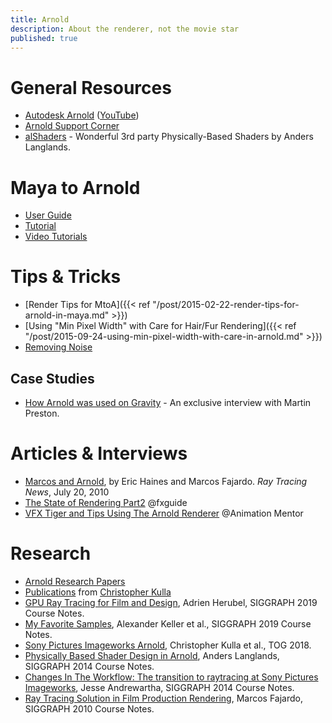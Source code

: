 ```yaml
---
title: Arnold
description: About the renderer, not the movie star
published: true
---
```


# General Resources

* [Autodesk Arnold](https://www.arnoldrenderer.com/) ([YouTube](https://www.youtube.com/user/arnoldrenderer/videos))
* [Arnold Support Corner](http://arnoldsupport.com/)
* [alShaders](https://bitbucket.org/anderslanglands/alshaders/wiki/Home) - Wonderful 3rd party Physically-Based Shaders by Anders Langlands.

# Maya to Arnold

* [User Guide](https://help.autodesk.com/view/ARNOL/ENU/?guid=arnold_user_guide_ac_about_arnold_html)
* [Tutorial](https://help.autodesk.com/view/ARNOL/ENU/?guid=arnold_for_maya_tutorials_html)
* [Video Tutorials](https://www.youtube.com/playlist?list=PL4htthnCnICDK-AlLB57axaacCZQ7OC41)

# Tips & Tricks

* [Render Tips for MtoA]({{< ref "/post/2015-02-22-render-tips-for-arnold-in-maya.md" >}})
* [Using "Min Pixel Width" with Care for Hair/Fur Rendering]({{< ref "/post/2015-09-24-using-min-pixel-width-with-care-in-arnold.md" >}})
* [Removing Noise](https://help.autodesk.com/view/ARNOL/ENU/?guid=arnold_for_maya_tutorials_am_Removing_Noise_html)

## Case Studies

* [How Arnold was used on Gravity](https://www.solidangle.com/news/how-arnold-was-used-in-gravity/) - An exclusive interview with Martin Preston.

# Articles & Interviews

* [Marcos and Arnold](https://www.realtimerendering.com/resources/RTNews/html/rtnv23n1.html#art3), by Eric Haines and Marcos Fajardo. _Ray Tracing News_, July 20, 2010
* [The State of Rendering Part2](http://www.fxguide.com/featured/the-state-of-rendering-part-2/#arnold) @fxguide
* [VFX Tiger and Tips Using The Arnold Renderer](http://blog.animationmentor.com/vfx-tiger-and-tips-using-the-arnold-renderer/) @Animation Mentor

# Research

* [Arnold Research Papers](https://www.arnoldrenderer.com/research/)
* [Publications](https://sites.google.com/site/ckulla/home) from [Christopher Kulla](https://fpsunflower.github.io/ckulla/)
* [GPU Ray Tracing for Film and Design](https://developer.nvidia.com/siggraph/2019/video/sig914), Adrien Herubel, SIGGRAPH 2019 Course Notes.
* [My Favorite Samples](https://sites.google.com/view/myfavoritesamples), Alexander Keller et al., SIGGRAPH 2019 Course Notes.
* [Sony Pictures Imageworks Arnold](https://fpsunflower.github.io/ckulla/data/2018_tog_spi_arnold.pdf), Christopher Kulla et al., TOG 2018.
* [Physically Based Shader Design in Arnold](http://blog.selfshadow.com/publications/s2014-shading-course/), Anders Langlands, SIGGRAPH 2014 Course Notes.
* [Changes In The Workflow: The transition to raytracing at Sony Pictures Imageworks](https://dl.acm.org/doi/10.1145/2614028.2615396), Jesse Andrewartha, SIGGRAPH 2014 Course Notes.
* [Ray Tracing Solution in Film Production Rendering](http://cgg.mff.cuni.cz/~jaroslav/gicourse2010/giai2010-02-marcos_fajardo-slides.pdf), Marcos Fajardo, SIGGRAPH 2010 Course Notes.